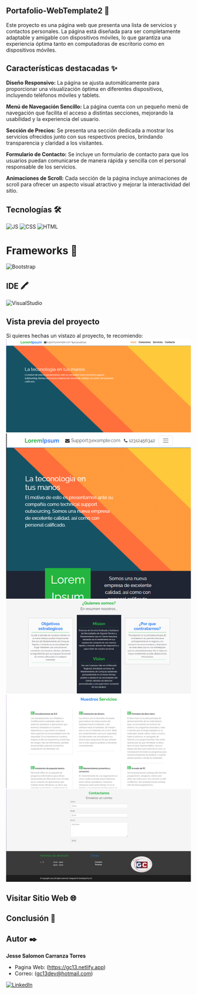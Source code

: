 ## Portafolio-WebTemplate2 🐙
Este proyecto es una página web que presenta una lista de servicios y contactos personales. La página está diseñada para ser completamente adaptable y amigable con dispositivos móviles, lo que garantiza una experiencia óptima tanto en computadoras de escritorio como en dispositivos móviles.

## Características destacadas ✨
**Diseño Responsivo:** La página se ajusta automáticamente para proporcionar una visualización óptima en diferentes dispositivos, incluyendo teléfonos móviles y tablets.

**Menú de Navegación Sencillo:** La página cuenta con un pequeño menú de navegación que facilita el acceso a distintas secciones, mejorando la usabilidad y la experiencia del usuario.

**Sección de Precios:** Se presenta una sección dedicada a mostrar los servicios ofrecidos junto con sus respectivos precios, brindando transparencia y claridad a los visitantes.

**Formulario de Contacto:** Se incluye un formulario de contacto para que los usuarios puedan comunicarse de manera rápida y sencilla con el personal responsable de los servicios.

**Animaciones de Scroll:** Cada sección de la página incluye animaciones de scroll para ofrecer un aspecto visual atractivo y mejorar la interactividad del sitio.

## Tecnologías 🛠
![JS](https://img.shields.io/badge/JavaScript-323330?style=for-the-badge&logo=javascript&logoColor=F7DF1E)
![CSS](https://img.shields.io/badge/CSS-1572B6?style=for-the-badge&logo=css3&logoColor=white)
![HTML](https://img.shields.io/badge/HTML-E34F26?style=for-the-badge&logo=html5&logoColor=white)

# Frameworks 🚀 
![Bootstrap](https://img.shields.io/badge/Bootstrap-563D7C?style=for-the-badge&logo=bootstrap&logoColor=white)

## IDE 🖍
![VisualStudio](https://img.shields.io/badge/Visual_Studio_Code-0078D4?style=for-the-badge&logo=visual%20studio%20code&logoColor=white)

## Vista previa del proyecto
Si quieres hechas un vistazo al proyecto, te recomiendo:
![Captura del proyecto](https://raw.githubusercontent.com/jesse5313/Portafolio-WebTemplate2/main/capturas/1.png)
![Captura del proyecto](https://raw.githubusercontent.com/jesse5313/Portafolio-WebTemplate2/main/capturas/2.png)
![Captura del proyecto](https://raw.githubusercontent.com/jesse5313/Portafolio-WebTemplate2/main/capturas/3.png)
![Captura del proyecto](https://raw.githubusercontent.com/jesse5313/Portafolio-WebTemplate2/main/capturas/4.png)
![Captura del proyecto](https://raw.githubusercontent.com/jesse5313/Portafolio-WebTemplate2/main/capturas/5.png)

## Visitar Sitio Web 🌐


## Conclusión 📝


## Autor ✒️
**Jesse Salomon Carranza Torres**         

* Pagina Web: (https://gc13.netlify.app)
* Correo: (gc13dev@hotmail.com)

 [![LinkedIn](https://img.shields.io/badge/LinkedIn-0077B5?style=for-the-badge&logo=linkedin&logoColor=white)](https://www.linkedin.com/in/jesse-salomon-carranza-torres-343117225/)

